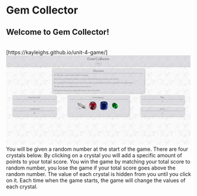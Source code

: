# Gem Collector

## Welcome to Gem Collector!
<br>
[https://kayleighs.github.io/unit-4-game/]

<img src="assets/images/gem-game.JPG" width="500">
<br>
You will be given a random number at the start of the game. There are four crystals below. By clicking on a crystal you will add a specific amount of points to your total score. You win the game by matching your total score to random number, you lose the game if your total score goes above the random number. The value of each crystal is hidden from you until you click on it. Each time when the game starts, the game will change the values of each crystal.